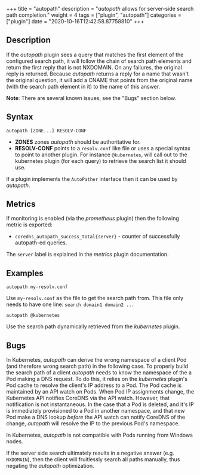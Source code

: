 +++
title = "autopath"
description = "*autopath* allows for server-side search path completion."
weight = 4
tags = ["plugin", "autopath"]
categories = ["plugin"]
date = "2020-10-16T12:42:58.87758810"
+++

## Description

If the *autopath* plugin sees a query that matches the first element of the configured search path, it will
follow the chain of search path elements and return the first reply that is not NXDOMAIN. On any
failures, the original reply is returned. Because *autopath* returns a reply for a name that wasn't
the original question, it will add a CNAME that points from the original name (with the search path
element in it) to the name of this answer.

**Note**: There are several known issues, see the "Bugs" section below.

## Syntax

~~~
autopath [ZONE...] RESOLV-CONF
~~~

* **ZONES** zones *autopath* should be authoritative for.
* **RESOLV-CONF** points to a `resolv.conf` like file or uses a special syntax to point to another
  plugin. For instance `@kubernetes`, will call out to the kubernetes plugin (for each
  query) to retrieve the search list it should use.

If a plugin implements the `AutoPather` interface then it can be used by *autopath*.

## Metrics

If monitoring is enabled (via the *prometheus* plugin) then the following metric is exported:

* `coredns_autopath_success_total{server}` - counter of successfully autopath-ed queries.

The `server` label is explained in the *metrics* plugin documentation.

## Examples

~~~
autopath my-resolv.conf
~~~

Use `my-resolv.conf` as the file to get the search path from. This file only needs to have one line:
`search domain1 domain2 ...`

~~~
autopath @kubernetes
~~~

Use the search path dynamically retrieved from the *kubernetes* plugin.

## Bugs

In Kubernetes, *autopath* can derive the wrong namespace of a client Pod (and therefore wrong search
path) in the following case. To properly build the search path of a client *autopath* needs to know
the namespace of the a Pod making a DNS request. To do this, it relies on the *kubernetes* plugin's
Pod cache to resolve the client's IP address to a Pod. The Pod cache is maintained by an API watch
on Pods. When Pod IP assignments change, the Kubernetes API notifies CoreDNS via the API watch.
However, that notification is not instantaneous. In the case that a Pod is deleted, and it's IP is
immediately provisioned to a Pod in another namespace, and that new Pod make a DNS lookup *before*
the API watch can notify CoreDNS of the change, *autopath* will resolve the IP to the previous Pod's
namespace.

In Kubernetes, *autopath* is not compatible with Pods running from Windows nodes.

If the server side search ultimately results in a negative answer (e.g. `NXDOMAIN`), then the client
will fruitlessly search all paths manually, thus negating the *autopath* optimization.
